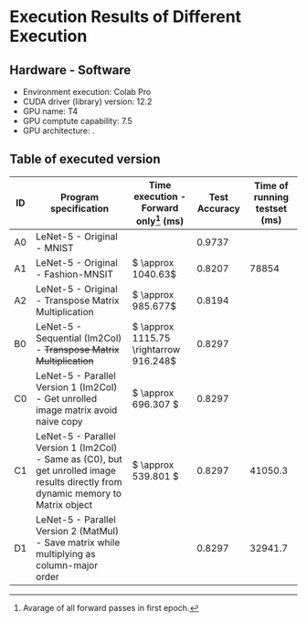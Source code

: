 # Execution Results of Different Execution

## Hardware - Software

- Environment execution: Colab Pro
- CUDA driver (library) version: 12.2
- GPU name: T4
- GPU comptute capability: 7.5
- GPU architecture: .

## Table of executed version

| ID  | Program specification | Time execution - Forward only[^1] (ms) | Test Accuracy | Time of running testset (ms) |
| --- | --------------------- | ---------------------------------- | ----------------------- | - |
| A0 | LeNet-5 - Original - MNIST || 0.9737 ||
| A1 | LeNet-5 - Original - Fashion-MNSIT | $ \approx 1040.63$ | 0.8207 | 78854 |
| A2 | LeNet-5 - Original - Transpose Matrix Multiplication | $ \approx 985.677$ | 0.8194 ||
| B0 | LeNet-5 - Sequential (Im2Col) - ~~Transpose Matrix Multiplication~~ | $ \approx 1115.75 \rightarrow 916.248$ | 0.8297 ||
| C0 | LeNet-5 - Parallel Version 1 (Im2Col) - Get unrolled image matrix avoid naive copy | $ \approx 696.307 $ | 0.8297 ||
| C1 | LeNet-5 - Parallel Version 1 (Im2Col) - Same as (C0), but get unrolled image results directly from dynamic memory to Matrix object | $ \approx 539.801 $ | 0.8297 | 41050.3 |
| D1 | LeNet-5 - Parallel Version 2 (MatMul) - Save matrix while multiplying as column-major order| | 0.8297 | 32941.7 |

[^1]: Avarage of all forward passes in first epoch.
